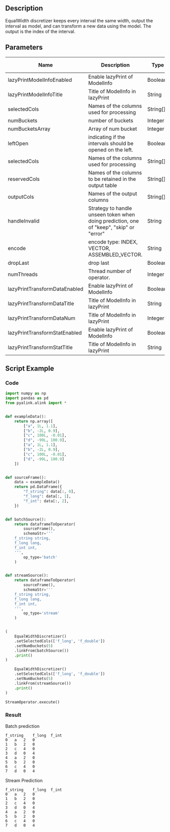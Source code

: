 ## Description
EqualWidth discretizer keeps every interval the same width, output the interval
 as model, and can transform a new data using the model.
 The output is the index of the interval.

## Parameters
| Name | Description | Type | Required？ | Default Value |
| --- | --- | --- | --- | --- |
| lazyPrintModelInfoEnabled | Enable lazyPrint of ModelInfo | Boolean |  | false |
| lazyPrintModelInfoTitle | Title of ModelInfo in lazyPrint | String |  | null |
| selectedCols | Names of the columns used for processing | String[] | ✓ |  |
| numBuckets | number of buckets | Integer |  | 2 |
| numBucketsArray | Array of num bucket | Integer[] |  | null |
| leftOpen | indicating if the intervals should be opened on the left. | Boolean |  | true |
| selectedCols | Names of the columns used for processing | String[] | ✓ |  |
| reservedCols | Names of the columns to be retained in the output table | String[] |  | null |
| outputCols | Names of the output columns | String[] |  | null |
| handleInvalid | Strategy to handle unseen token when doing prediction, one of "keep", "skip" or "error" | String |  | "KEEP" |
| encode | encode type: INDEX, VECTOR, ASSEMBLED_VECTOR. | String |  | "INDEX" |
| dropLast | drop last | Boolean |  | true |
| numThreads | Thread number of operator. | Integer |  | 1 |
| lazyPrintTransformDataEnabled | Enable lazyPrint of ModelInfo | Boolean |  | false |
| lazyPrintTransformDataTitle | Title of ModelInfo in lazyPrint | String |  | null |
| lazyPrintTransformDataNum | Title of ModelInfo in lazyPrint | Integer |  | -1 |
| lazyPrintTransformStatEnabled | Enable lazyPrint of ModelInfo | Boolean |  | false |
| lazyPrintTransformStatTitle | Title of ModelInfo in lazyPrint | String |  | null |

## Script Example

### Code

```python
import numpy as np
import pandas as pd
from pyalink.alink import *


def exampleData():
    return np.array([
        ["a", 1L, 1.1],     
        ["b", -2L, 0.9],    
        ["c", 100L, -0.01], 
        ["d", -99L, 100.9], 
        ["a", 1L, 1.1],     
        ["b", -2L, 0.9],    
        ["c", 100L, -0.01], 
        ["d", -99L, 100.9] 
    ])


def sourceFrame():
    data = exampleData()
    return pd.DataFrame({
        "f_string": data[:, 0],
        "f_long": data[:, 1],
        "f_int": data[:, 2],
    })


def batchSource():
    return dataframeToOperator(
        sourceFrame(),
        schemaStr='''
    f_string string, 
    f_long long, 
    f_int int, 
    ''',
        op_type='batch'
    )


def streamSource():
    return dataframeToOperator(
        sourceFrame(),
        schemaStr='''
    f_string string, 
    f_long long, 
    f_int int, 
    ''',
        op_type='stream'
    )


(
    EqualWidthDiscretizer()
    .setSelectedCols(['f_long', 'f_double'])
    .setNumBuckets(5)
    .linkFrom(batchSource())
    .print()
)

    EqualWidthDiscretizer()
    .setSelectedCols(['f_long', 'f_double'])
    .setNumBuckets(5)
    .linkFrom(streamSource())
    .print()
)

StreamOperator.execute()
```

### Result
Batch prediction
```
f_string    f_long  f_int
0   a   2   0
1   b   2   0
2   c   4   0
3   d   0   4
4   a   2   0
5   b   2   0
6   c   4   0
7   d   0   4
```
Stream Prediction
```
f_string    f_long  f_int
0   a   2   0
1   b   2   0
2   c   4   0
3   d   0   4
4   a   2   0
5   b   2   0
6   c   4   0
7   d   0   4
```
